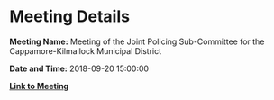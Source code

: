 # Meeting Details

**Meeting Name:** Meeting of the Joint Policing Sub-Committee for the Cappamore-Kilmallock Municipal District

**Date and Time:** 2018-09-20 15:00:00

**[Link to Meeting](https://www.limerick.ie/council/whats-on/meeting-joint-policing-sub-committee-cappamore-kilmallock-municipal-district)**
